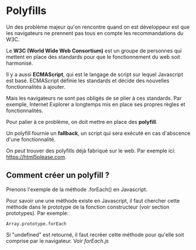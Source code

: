 # Polyfills

Un des problème majeur qu'on rencontre quand on est développeur est que les navigateurs ne prennent pas tous en compte les recommandations du W3C.

Le **W3C (World Wide Web Consortium)** est un groupe de personnes qui mettent en place des standards pour que le fonctionnement du web soit harmonisé.

Il y a aussi **ECMAScript**, qui est le langage de script sur lequel Javascript est basé. ECMAScript définie les standards et décide des nouvelles fonctionnalités à ajouter.

Mais les navigateurs ne sont pas obligés de se plier à ces standards. Par exemple, Internet Explorer a longtemps mis en place ses propres règles et fonctionnalités.

Pour palier à ce problème, on doit mettre en place des **polyfill**.

Un polyfill fournie un **fallback**, un script qui sera exécuté en cas d'abscence d'une fonctionnalité.

On peut trouver des polyfills déjà fabriqué sur le web. Par exemple ici:
https://html5please.com.

## Comment créer un polyfill ?

Prenons l'exemple de la méthode .forEach() en Javascript.

Pour savoir une une méthode existe en Javascript, il faut chercher cette méthode dans le prototype de la fonction constructeur (voir section prototypes).
Par exemple:

`Array.prototype.forEach`

Si "undefined" est retourné, il faut recréer cette méthode pour qu'elle soit comprise par le navigateur. Voir _forEach.js_
